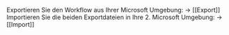 Exportieren Sie den Workflow aus Ihrer Microsoft Umgebung: 
	-> [[Export]]
Importieren Sie die beiden Exportdateien in Ihre 2. Microsoft Umgebung: 
	-> [[Import]]
